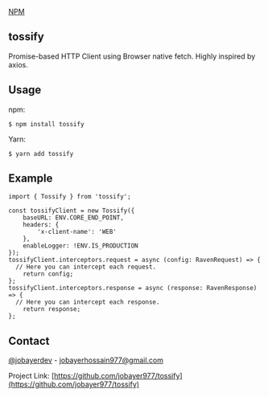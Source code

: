 <a href="https://www.npmjs.com/package/tossify">NPM</a>

## tossify 

Promise-based HTTP Client using Browser native fetch. Highly inspired by axios.


## Usage

 npm:
```
$ npm install tossify
```
 Yarn:
```
$ yarn add tossify
```
## Example
```
import { Tossify } from 'tossify';

const tossifyClient = new Tossify({
	baseURL: ENV.CORE_END_POINT,
	headers: {
		'x-client-name': 'WEB'
	},
	enableLogger: !ENV.IS_PRODUCTION
});
tossifyClient.interceptors.request = async (config: RavenRequest) => {
  // Here you can intercept each request.
	return config;
};
tossifyClient.interceptors.response = async (response: RavenResponse) => {
  // Here you can intercept each response.
	return response;
};

```


<!-- CONTACT -->
## Contact

 [@jobayerdev](https://twitter.com/jobayerdev) - jobayerhossain977@gmail.com

Project Link: [https://github.com/jobayer977/tossify](https://github.com/jobayer977/tossify)


